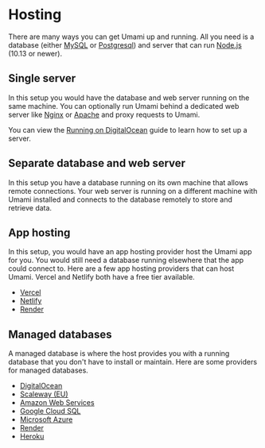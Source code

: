 # Hosting

There are many ways you can get Umami up and running.
All you need is a database (either [MySQL](https://www.mysql.com/) or [Postgresql](https://www.postgresql.org/)) 
and server that can run [Node.js](https://nodejs.org/) (10.13 or newer).

## Single server

In this setup you would have the database and web server running on the same machine. You can optionally run Umami behind
a dedicated web server like [Nginx](https://www.nginx.com/) or [Apache](https://httpd.apache.org/) and proxy requests to Umami.

You can view the [Running on DigitalOcean](/docs/running-on-digitalocean) guide to learn how to set up a server.

## Separate database and web server

In this setup you have a database running on its own machine that allows remote connections. Your web server is running on a different
machine with Umami installed and connects to the database remotely to store and retrieve data.

## App hosting

In this setup, you would have an app hosting provider host the Umami app for you. You would still need a database running elsewhere
that the app could connect to. Here are a few app hosting providers that can host Umami. Vercel and Netlify both have a free tier available.

- [Vercel](https://vercel.com/)
- [Netlify](https://www.netlify.com/)
- [Render](https://render.com/)

## Managed databases

A managed database is where the host provides you with a running database that you don't have to install or maintain. Here are some
providers for managed databases.

- [DigitalOcean](https://www.digitalocean.com/products/managed-databases/)
- [Scaleway (EU)](https://www.scaleway.com/en/database/)
- [Amazon Web Services](https://aws.amazon.com/products/databases/)
- [Google Cloud SQL](https://cloud.google.com/sql/)
- [Microsoft Azure](https://azure.microsoft.com/en-us/services/#databases)
- [Render](https://render.com/pricing#databases)
- [Heroku](https://www.heroku.com/postgres)
